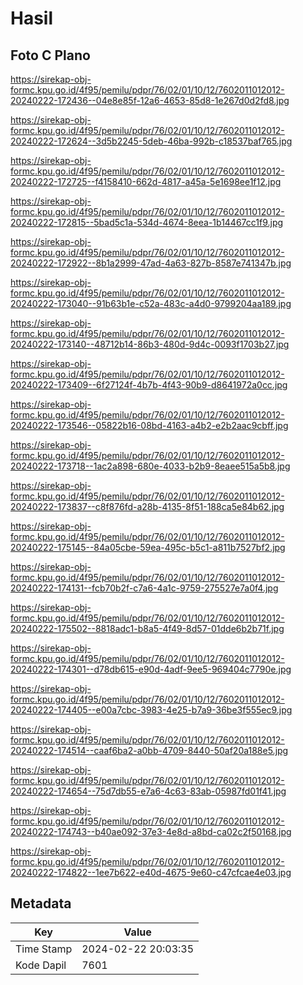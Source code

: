 # Hasil

## Foto C Plano

https://sirekap-obj-formc.kpu.go.id/4f95/pemilu/pdpr/76/02/01/10/12/7602011012012-20240222-172436--04e8e85f-12a6-4653-85d8-1e267d0d2fd8.jpg

https://sirekap-obj-formc.kpu.go.id/4f95/pemilu/pdpr/76/02/01/10/12/7602011012012-20240222-172624--3d5b2245-5deb-46ba-992b-c18537baf765.jpg

https://sirekap-obj-formc.kpu.go.id/4f95/pemilu/pdpr/76/02/01/10/12/7602011012012-20240222-172725--f4158410-662d-4817-a45a-5e1698ee1f12.jpg

https://sirekap-obj-formc.kpu.go.id/4f95/pemilu/pdpr/76/02/01/10/12/7602011012012-20240222-172815--5bad5c1a-534d-4674-8eea-1b14467cc1f9.jpg

https://sirekap-obj-formc.kpu.go.id/4f95/pemilu/pdpr/76/02/01/10/12/7602011012012-20240222-172922--8b1a2999-47ad-4a63-827b-8587e741347b.jpg

https://sirekap-obj-formc.kpu.go.id/4f95/pemilu/pdpr/76/02/01/10/12/7602011012012-20240222-173040--91b63b1e-c52a-483c-a4d0-9799204aa189.jpg

https://sirekap-obj-formc.kpu.go.id/4f95/pemilu/pdpr/76/02/01/10/12/7602011012012-20240222-173140--48712b14-86b3-480d-9d4c-0093f1703b27.jpg

https://sirekap-obj-formc.kpu.go.id/4f95/pemilu/pdpr/76/02/01/10/12/7602011012012-20240222-173409--6f27124f-4b7b-4f43-90b9-d8641972a0cc.jpg

https://sirekap-obj-formc.kpu.go.id/4f95/pemilu/pdpr/76/02/01/10/12/7602011012012-20240222-173546--05822b16-08bd-4163-a4b2-e2b2aac9cbff.jpg

https://sirekap-obj-formc.kpu.go.id/4f95/pemilu/pdpr/76/02/01/10/12/7602011012012-20240222-173718--1ac2a898-680e-4033-b2b9-8eaee515a5b8.jpg

https://sirekap-obj-formc.kpu.go.id/4f95/pemilu/pdpr/76/02/01/10/12/7602011012012-20240222-173837--c8f876fd-a28b-4135-8f51-188ca5e84b62.jpg

https://sirekap-obj-formc.kpu.go.id/4f95/pemilu/pdpr/76/02/01/10/12/7602011012012-20240222-175145--84a05cbe-59ea-495c-b5c1-a811b7527bf2.jpg

https://sirekap-obj-formc.kpu.go.id/4f95/pemilu/pdpr/76/02/01/10/12/7602011012012-20240222-174131--fcb70b2f-c7a6-4a1c-9759-275527e7a0f4.jpg

https://sirekap-obj-formc.kpu.go.id/4f95/pemilu/pdpr/76/02/01/10/12/7602011012012-20240222-175502--8818adc1-b8a5-4f49-8d57-01dde6b2b71f.jpg

https://sirekap-obj-formc.kpu.go.id/4f95/pemilu/pdpr/76/02/01/10/12/7602011012012-20240222-174301--d78db615-e90d-4adf-9ee5-969404c7790e.jpg

https://sirekap-obj-formc.kpu.go.id/4f95/pemilu/pdpr/76/02/01/10/12/7602011012012-20240222-174405--e00a7cbc-3983-4e25-b7a9-36be3f555ec9.jpg

https://sirekap-obj-formc.kpu.go.id/4f95/pemilu/pdpr/76/02/01/10/12/7602011012012-20240222-174514--caaf6ba2-a0bb-4709-8440-50af20a188e5.jpg

https://sirekap-obj-formc.kpu.go.id/4f95/pemilu/pdpr/76/02/01/10/12/7602011012012-20240222-174654--75d7db55-e7a6-4c63-83ab-05987fd01f41.jpg

https://sirekap-obj-formc.kpu.go.id/4f95/pemilu/pdpr/76/02/01/10/12/7602011012012-20240222-174743--b40ae092-37e3-4e8d-a8bd-ca02c2f50168.jpg

https://sirekap-obj-formc.kpu.go.id/4f95/pemilu/pdpr/76/02/01/10/12/7602011012012-20240222-174822--1ee7b622-e40d-4675-9e60-c47cfcae4e03.jpg


## Metadata

| Key        | Value               |
| ---------- | ------------------- |
| Time Stamp | 2024-02-22 20:03:35 |
| Kode Dapil | 7601                |



